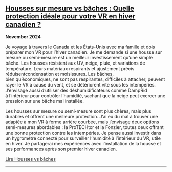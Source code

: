 ## [Housses sur mesure vs bâches : Quelle protection idéale pour votre VR en hiver canadien ?](houses-vs-baches.md "Housses sur mesure vs bâches : Quelle protection idéale pour votre VR en hiver canadien ?")

**November 2024**

Je voyage à travers le Canada et les États-Unis avec ma famille et dois préparer mon VR pour l’hiver canadien. Je me demande si une housse sur mesure ou semi-mesure est un meilleur investissement qu’une simple bâche. Les housses résistent aux UV, neige, pluie, et variations de température. Leurs matériaux respirants et ajustement précis réduisentcondensation et moisissures. Les bâches, bien qu’économiques, ne sont pas respirantes, difficiles à attacher, peuvent rayer le VR à cause du vent, et se détériorent vite sous les intempéries. J’envisage aussi d’utiliser des déshumidificateurs comme DampRid à l’intérieur pour contrôler l’humidité, sachant que la neige peut exercer une pression sur une bâche mal installée.

Les housses sur mesure ou semi-mesure sont plus chères, mais plus durables et offrent une meilleure protection. J’ai eu du mal à trouver une adaptée à mon VR à forme arrière courbée, mais j’envisage deux options semi-mesures abordables : la ProTECHtor et la Fonzier, toutes deux offrant une bonne protection contre les intempéries. Je pense aussi investir dans un hygromètre connecté pour surveiller l’humidité à l’intérieur du VR, utile en hiver. Je partagerai mes expériences avec l’installation de la housse et ses performances après son premier hiver canadien.


[Lire Housses vs bâches](houses-vs-baches.md)

---